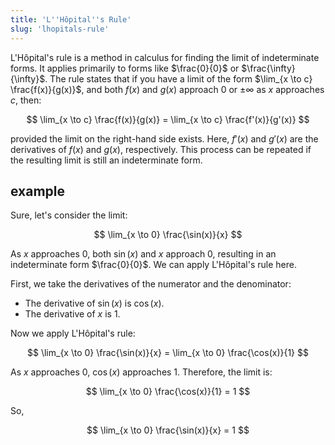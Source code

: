 ```yaml
---
title: 'L''Hôpital''s Rule'
slug: 'lhopitals-rule'
---
```


L'Hôpital's rule is a method in calculus for finding the limit of indeterminate forms. It applies primarily to forms like $\frac{0}{0}$ or $\frac{\infty}{\infty}$. The rule states that if you have a limit of the form $\lim_{x \to c} \frac{f(x)}{g(x)}$, and both $f(x)$ and $g(x)$ approach 0 or $\pm \infty$ as $x$ approaches $c$, then:

$$
\lim_{x \to c} \frac{f(x)}{g(x)} = \lim_{x \to c} \frac{f'(x)}{g'(x)}
$$

provided the limit on the right-hand side exists. Here, $f'(x)$ and $g'(x)$ are the derivatives of $f(x)$ and $g(x)$, respectively. This process can be repeated if the resulting limit is still an indeterminate form.

## example 
Sure, let's consider the limit:

$$
\lim_{x \to 0} \frac{\sin(x)}{x}
$$

As $x$ approaches 0, both $\sin(x)$ and $x$ approach 0, resulting in an indeterminate form $\frac{0}{0}$. We can apply L'Hôpital's rule here.

First, we take the derivatives of the numerator and the denominator:

- The derivative of $\sin(x)$ is $\cos(x)$.
- The derivative of $x$ is 1.

Now we apply L'Hôpital's rule:

$$
\lim_{x \to 0} \frac{\sin(x)}{x} = \lim_{x \to 0} \frac{\cos(x)}{1}
$$

As $x$ approaches 0, $\cos(x)$ approaches 1. Therefore, the limit is:

$$
\lim_{x \to 0} \frac{\cos(x)}{1} = 1
$$

So,

$$
\lim_{x \to 0} \frac{\sin(x)}{x} = 1
$$